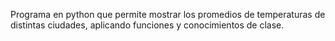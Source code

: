 Programa en python que permite mostrar los promedios de temperaturas de distintas ciudades, aplicando funciones y conocimientos de clase.

